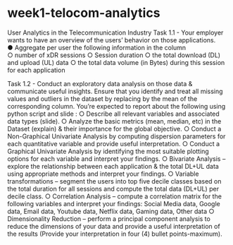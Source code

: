 # week1-telocom-analytics
User Analytics in the Telecommunication Industry 
Task 1.1 - Your employer wants to have an overview of the users’ behavior on those applications.   
●	Aggregate per user the following information in the column  
○	number of xDR sessions
○	Session duration
○	the total download (DL) and upload (UL) data
○	the total data volume (in Bytes) during this session for each application

Task 1.2 - Conduct an exploratory data analysis on those data & communicate useful insights. Ensure that you identify and treat all missing values and outliers in the dataset by replacing by the mean of the corresponding column.
You’re expected to report about the following using  python script and slide  :
○	Describe all  relevant variables and associated data types (slide). 
○	Analyze the basic metrics (mean, median, etc) in the Dataset (explain) & their importance for the global objective.
○	Conduct a Non-Graphical Univariate Analysis by computing dispersion parameters for each quantitative variable and provide useful interpretation. 
○	Conduct a Graphical Univariate Analysis by identifying the most suitable plotting options for each variable and interpret your findings.
○	Bivariate Analysis – explore the relationship between each application & the total DL+UL data using appropriate methods and interpret your findings. 
○	Variable transformations – segment the users into top five decile classes based on the total duration for all sessions and compute the total data (DL+UL) per decile class. 
○	Correlation Analysis – compute a correlation matrix for the following variables and interpret your findings: Social Media data, Google data, Email data, Youtube data, Netflix data, Gaming data, Other data 
○	Dimensionality Reduction – perform a principal component analysis to reduce the dimensions of your data and provide a useful interpretation of the results (Provide your interpretation in four (4) bullet points-maximum). 
